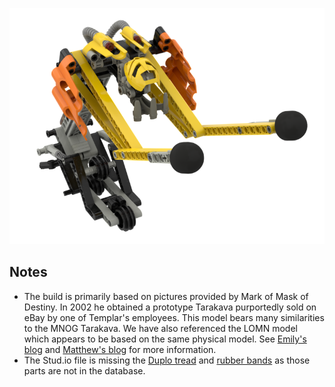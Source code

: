 ![](sand-tarakava.png)

Notes
-----
* The build is primarily based on pictures provided by Mark of Mask of Destiny. In 2002 he obtained a prototype Tarakava purportedly sold on eBay by one of Templar's employees. This model bears many similarities to the MNOG Tarakava. We have also referenced the LOMN model which appears to be based on the same physical model. See [Emily's blog](https://emilyinternet.zone/weblog/2020-7-23.html) and [Matthew's blog](https://www.matthewdean.com/sand-tarakava-replica) for more information. 
* The Stud.io file is missing the [Duplo tread](https://www.bricklink.com/v2/catalog/catalogitem.page?P=x71#T=S&C=1&O={%22color%22:%221%22,%22iconly%22:0}) and [rubber bands](https://www.bricklink.com/v2/catalog/catalogitem.page?id=55649#T=S&C=11&O={%22color%22:11,%22iconly%22:0}) as those parts are not in the database.